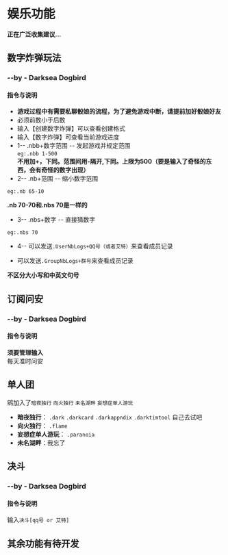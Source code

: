 # 娱乐功能
**正在广泛收集建议...**
## 数字炸弹玩法
### --by - Darksea Dogbird
#### 指令与说明
* **游戏过程中有需要私聊骰娘的流程，为了避免游戏中断，请提前加好骰娘好友**
* 必须前数小于后数
* 输入【创建数字炸弹】可以查看创建格式
* 输入【数字炸弹】可查看当前游戏进度
* 1-- .nbb+数字范围 -- 发起游戏并规定范围      
 `eg:.nbb 1-500`   
 **不用加+，下同。范围间用-隔开,下同。上限为500（要是输入了奇怪的东西，会有奇怪的数字出现）** 
* 2-- .nb+范围 -- 缩小数字范围   

`eg:.nb 65-10`  
 
 **.nb 70-70和.nbs 70是一样的**  
 
* 3-- .nbs+数字 -- 直接猜数字 
    
 `eg:.nbs 70`  
 
* 4-- 可以发送`.UserNbLogs+QQ号（或者艾特）`来查看成员记录  
 
* 可以发送`.GroupNbLogs+群号`来查看成员记录

**不区分大小写和中英文句号**

## 订阅问安
### --by - Darksea Dogbird
#### 指令与说明
**须要管理输入**  
每天准时问安  
## 单人团
鹓加入了`暗夜独行` `向火独行` `未名湖畔` `妄想症单人游玩`
* **暗夜独行**：   `.dark` `.darkcard` `.darkappndix` `.darktimtool`  自己去试吧
* **向火独行**：  `.flame`
* **妄想症单人游玩**：  `.paranoia`
* **未名湖畔**：我忘了
## 决斗
### --by - Darksea Dogbird
#### 指令与说明
输入`决斗[qq号 or 艾特]`
## 其余功能有待开发
